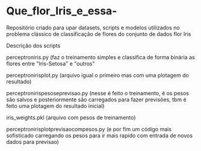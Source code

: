 # Que_flor_Iris_e_essa-
Repositório criado para upar datasets, scripts e modelos utilizados no problema clássico de classificação de flores do conjunto de dados flor Iris


Descrição dos scripts

perceptroniris.py (faz o treinamento simples e classifica de forma binária as flores entre "Iris-Setosa" e "outros"

perceptronirisplot.py (arquivo igual o primeiro mas com uma plotagem do resultado)

perceptronirispesoseprevisao.py (nesse é feito o treinamento, é os pesos são salvos e posteriormente são carregados para fazer previsões, tbm é feito uma plotagem do resultado inicial) 

iris_weights.pkl (arquivo com pesos de treinamento) 

perceptronirisplotprevisaocompesos.py (e por fim um código mais sofisticado carregando os pesos para ir mais rapido com entrada de novos dados para previsao) 
